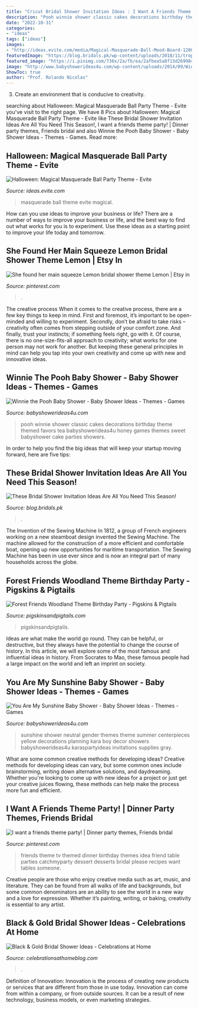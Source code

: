 ```yaml
---
title: "Cricut Bridal Shower Invitation Ideas : I Want A Friends Theme Party!"
description: "Pooh winnie shower classic cakes decorations birthday theme themed favors tea babyshowerideas4u honey games themes sweet babyshower cake parties showers"
date: "2022-10-31"
categories:
- "ideas"
tags: ["ideas"]
images:
- "http://ideas.evite.com/media/Magical-Masquerade-Ball-Mood-Board-1200.jpg"
featuredImage: "https://blog.bridals.pk/wp-content/uploads/2018/11/trop-4.jpg"
featured_image: "https://i.pinimg.com/736x/2a/fb/ea/2afbea5a8f13d269984bc98bfc925eb4.jpg"
image: "http://www.babyshowerideas4u.com/wp-content/uploads/2014/09/Winnie-the-Pooh-Baby-Shower.jpg"
ShowToc: true
author: "Prof. Rolando Nicolas"
---
```



3. Create an environment that is conducive to creativity.

	

		
searching about Halloween: Magical Masquerade Ball Party Theme - Evite you've visit to the right page. We have 8 Pics about Halloween: Magical Masquerade Ball Party Theme - Evite like These Bridal Shower Invitation Ideas Are All You Need This Season!, I want a friends theme party! | Dinner party themes, Friends bridal and also Winnie the Pooh Baby Shower - Baby Shower Ideas - Themes - Games. Read more:
		
    
## Halloween: Magical Masquerade Ball Party Theme - Evite

<img loading=lazy src="http://ideas.evite.com/media/Magical-Masquerade-Ball-Mood-Board-1200.jpg" onerror="this.onerror=null;this.src='https://tse4.mm.bing.net/th?id=OIP.CxP8P_dgeqnCnN8mG0nl6AHaE8&amp;pid=15.1';" alt="Halloween: Magical Masquerade Ball Party Theme - Evite">

_Source: ideas.evite.com_

>masquerade ball theme evite magical. 

	

How can you use ideas to improve your business or life?
There are a number of ways to improve your business or life, and the best way to find out what works for you is to experiment. Use these ideas as a starting point to improve your life today and tomorrow.

    
## She Found Her Main Squeeze Lemon Bridal Shower Theme Lemon | Etsy In

<img loading=lazy src="https://i.pinimg.com/736x/2a/fb/ea/2afbea5a8f13d269984bc98bfc925eb4.jpg" onerror="this.onerror=null;this.src='https://tse2.mm.bing.net/th?id=OIP.-gkZjTIZQbKDC3VX8UdmSAHaJ3&amp;pid=15.1';" alt="She found her main squeeze Lemon bridal shower theme Lemon | Etsy in">

_Source: pinterest.com_

>. 

	

The creative process
When it comes to the creative process, there are a few key things to keep in mind. First and foremost, it’s important to be open-minded and willing to experiment. Secondly, don’t be afraid to take risks – creativity often comes from stepping outside of your comfort zone. And finally, trust your instincts; if something feels right, go with it.
Of course, there is no one-size-fits-all approach to creativity; what works for one person may not work for another. But keeping these general principles in mind can help you tap into your own creativity and come up with new and innovative ideas.

    
## Winnie The Pooh Baby Shower - Baby Shower Ideas - Themes - Games

<img loading=lazy src="http://www.babyshowerideas4u.com/wp-content/uploads/2014/09/Winnie-the-Pooh-Baby-Shower.jpg" onerror="this.onerror=null;this.src='https://tse1.mm.bing.net/th?id=OIP.dcZh02UvW_8aRfYnJsCgwgHaLH&amp;pid=15.1';" alt="Winnie the Pooh Baby Shower - Baby Shower Ideas - Themes - Games">

_Source: babyshowerideas4u.com_

>pooh winnie shower classic cakes decorations birthday theme themed favors tea babyshowerideas4u honey games themes sweet babyshower cake parties showers. 

	

In order to help you find the big ideas that will keep your startup moving forward, here are five tips: 

    
## These Bridal Shower Invitation Ideas Are All You Need This Season!

<img loading=lazy src="https://blog.bridals.pk/wp-content/uploads/2018/11/trop-4.jpg" onerror="this.onerror=null;this.src='https://tse2.mm.bing.net/th?id=OIP.GyM-XCn1g3M5E73Gsj9b2AHaHa&amp;pid=15.1';" alt="These Bridal Shower Invitation Ideas Are All You Need This Season!">

_Source: blog.bridals.pk_

>. 

	

The Invention of the Sewing Machine
In 1812, a group of French engineers working on a new steamboat design invented the Sewing Machine. The machine allowed for the construction of a more efficient and comfortable boat, opening up new opportunities for maritime transportation. The Sewing Machine has been in use ever since and is now an integral part of many households across the globe.

    
## Forest Friends Woodland Theme Birthday Party - Pigskins &amp; Pigtails

<img loading=lazy src="https://www.pigskinsandpigtails.com/wp-content/uploads/2014/03/woodland-party-feature.jpg" onerror="this.onerror=null;this.src='https://tse1.mm.bing.net/th?id=OIP.XxWd1_-6hn_Wa7b56AO1TgHaHa&amp;pid=15.1';" alt="Forest Friends Woodland Theme Birthday Party - Pigskins &amp; Pigtails">

_Source: pigskinsandpigtails.com_

>pigskinsandpigtails. 

	

Ideas are what make the world go round. They can be helpful, or destructive, but they always have the potential to change the course of history. In this article, we will explore some of the most famous and influential ideas in history. From Socrates to Mao, these famous people had a large impact on the world and left an imprint on society.

    
## You Are My Sunshine Baby Shower - Baby Shower Ideas - Themes - Games

<img loading=lazy src="http://www.babyshowerideas4u.com/wp-content/uploads/2014/02/578625_424118884346929_1158263868_n_600x900.jpg" onerror="this.onerror=null;this.src='https://tse2.mm.bing.net/th?id=OIP.XNPV8zTc-nLGq7u9o9NsagHaLH&amp;pid=15.1';" alt="You Are My Sunshine Baby Shower - Baby Shower Ideas - Themes - Games">

_Source: babyshowerideas4u.com_

>sunshine shower neutral gender themes theme summer centerpieces yellow decorations planning kara boy decor showers babyshowerideas4u karaspartyideas invitations supplies gray. 

	

What are some common creative methods for developing ideas?
Creative methods for developing ideas can vary, but some common ones include brainstorming, writing down alternative solutions, and daydreaming. Whether you're looking to come up with new ideas for a project or just get your creative juices flowing, these methods can help make the process more fun and efficient.

    
## I Want A Friends Theme Party! | Dinner Party Themes, Friends Bridal

<img loading=lazy src="https://i.pinimg.com/originals/3f/56/5a/3f565aa46b7e806a6be38b9a9cae482c.jpg" onerror="this.onerror=null;this.src='https://tse4.mm.bing.net/th?id=OIP.mPInT-H-5rCMNUg8rTuZ0gHaLH&amp;pid=15.1';" alt="I want a friends theme party! | Dinner party themes, Friends bridal">

_Source: pinterest.com_

>friends theme tv themed dinner birthday themes idea friend table parties catchmyparty dessert desserts bridal please recipes want tables someone. 

	

Creative people are those who enjoy creative media such as art, music, and literature. They can be found from all walks of life and backgrounds, but some common denominators are an ability to see the world in a new way and a love for expression. Whether it’s painting, writing, or baking, creativity is essential to any artist.

    
## Black &amp; Gold Bridal Shower Ideas - Celebrations At Home

<img loading=lazy src="https://celebrationsathomeblog.com/wp-content/uploads/2016/09/black-gold-table-setting-630x949.jpg" onerror="this.onerror=null;this.src='https://tse4.mm.bing.net/th?id=OIP.gvG-6oGHy-ZyGtd061bGRwHaLK&amp;pid=15.1';" alt="Black &amp; Gold Bridal Shower Ideas - Celebrations at Home">

_Source: celebrationsathomeblog.com_

>. 

	

Definition of Innovation:
Innovation is the process of creating new products or services that are different from those in use today. Innovation can come from within a company, or from outside sources. It can be a result of new technology, business models, or even marketing strategies.

